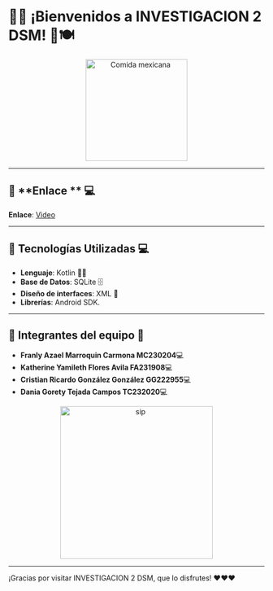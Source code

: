 # 🌮✨ ¡Bienvenidos a **INVESTIGACION 2 DSM**! 🎉🍽️

<p align="center">
  <img src="https://i.pinimg.com/originals/68/b0/5e/68b05ecaaeb60c2c667f4c2c5d3c3006.gif" alt="Comida mexicana" width="200"/>
</p>

---
## 🚀 **Enlace ** 💻
**Enlace**: [Video]([mailto:udb.edu](https://www.youtube.com/watch?v=NHKQD4Mj49o))

---

## 🚀 **Tecnologías Utilizadas** 💻
- **Lenguaje**: Kotlin 🧑‍💻
- **Base de Datos**: SQLite 🗄️
- **Diseño de interfaces**: XML 🎨
- **Librerías**: Android SDK.

---

## 👥 **Integrantes del equipo** 👥
- **Franly Azael Marroquin Carmona MC230204**💻
- **Katherine Yamileth Flores Avila FA231908**💻
- **Cristian Ricardo González González GG222955**💻
- **Dania Gorety Tejada Campos TC232020**💻

<p align="center">
  <img src="https://pa1.aminoapps.com/6055/227355da3e32165aabe74809d98f1123b06d3d16_00.gif" alt="sip" width="300"/>
</p>

---

¡Gracias por visitar INVESTIGACION 2 DSM, que lo disfrutes! ❤️❤️❤️
